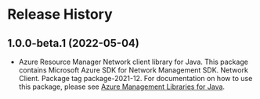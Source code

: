 # Release History

## 1.0.0-beta.1 (2022-05-04)

- Azure Resource Manager Network client library for Java. This package contains Microsoft Azure SDK for Network Management SDK. Network Client. Package tag package-2021-12. For documentation on how to use this package, please see [Azure Management Libraries for Java](https://aka.ms/azsdk/java/mgmt).
